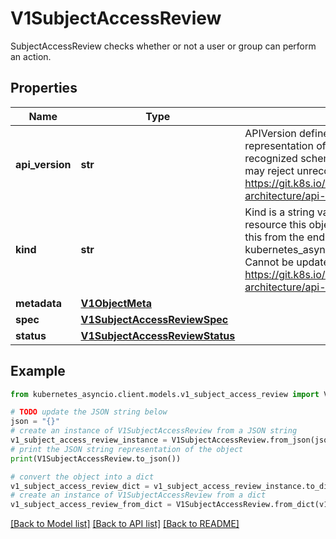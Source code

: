 # V1SubjectAccessReview

SubjectAccessReview checks whether or not a user or group can perform an action.

## Properties

Name | Type | Description | Notes
------------ | ------------- | ------------- | -------------
**api_version** | **str** | APIVersion defines the versioned schema of this representation of an object. Servers should convert recognized schemas to the latest internal value, and may reject unrecognized values. More info: https://git.k8s.io/community/contributors/devel/sig-architecture/api-conventions.md#resources | [optional] 
**kind** | **str** | Kind is a string value representing the REST resource this object represents. Servers may infer this from the endpoint the kubernetes_asyncio.client submits requests to. Cannot be updated. In CamelCase. More info: https://git.k8s.io/community/contributors/devel/sig-architecture/api-conventions.md#types-kinds | [optional] 
**metadata** | [**V1ObjectMeta**](V1ObjectMeta.md) |  | [optional] 
**spec** | [**V1SubjectAccessReviewSpec**](V1SubjectAccessReviewSpec.md) |  | 
**status** | [**V1SubjectAccessReviewStatus**](V1SubjectAccessReviewStatus.md) |  | [optional] 

## Example

```python
from kubernetes_asyncio.client.models.v1_subject_access_review import V1SubjectAccessReview

# TODO update the JSON string below
json = "{}"
# create an instance of V1SubjectAccessReview from a JSON string
v1_subject_access_review_instance = V1SubjectAccessReview.from_json(json)
# print the JSON string representation of the object
print(V1SubjectAccessReview.to_json())

# convert the object into a dict
v1_subject_access_review_dict = v1_subject_access_review_instance.to_dict()
# create an instance of V1SubjectAccessReview from a dict
v1_subject_access_review_from_dict = V1SubjectAccessReview.from_dict(v1_subject_access_review_dict)
```
[[Back to Model list]](../README.md#documentation-for-models) [[Back to API list]](../README.md#documentation-for-api-endpoints) [[Back to README]](../README.md)


